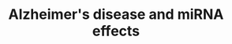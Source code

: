 ---
annotations:
- id: PW:0000013
  parent: disease pathway
  type: Pathway Ontology
  value: disease pathway
- id: PW:0000015
  parent: disease pathway
  type: Pathway Ontology
  value: Alzheimer's disease pathway
- id: DOID:10652
  parent: central nervous system disease
  type: Disease Ontology
  value: Alzheimer's disease
authors:
- Nsalomonis
- Thomas
- Khanspers
- MaintBot
- AlexanderPico
- Jmelius
- Egonw
- Fehrhart
- Lovnish.thakur
- Susan
- Eweitz
communities:
- RareDiseases
description: 'This pathway displays current genes, proteolytic events and other processes
  associated with the progression of Alzheimer''s disease. Note: mitochondrial associated
  genes Cx I through Cx V are not currently included, as these correspond to over
  a hundred distinct factors. See below source URL for more information.   Proteins
  on this pathway have targeted assays available via the [https://assays.cancer.gov/available_assays?wp_id=WP2059
  CPTAC Assay Portal]'
last-edited: 2021-06-29
organisms:
- Homo sapiens
redirect_from:
- /index.php/Pathway:WP2059
- /instance/WP2059
revision: null
schema-jsonld:
- '@context': https://schema.org/
  '@id': https://wikipathways.github.io/pathways/WP2059.html
  '@type': Dataset
  creator:
    '@type': Organization
    name: WikiPathways
  description: 'This pathway displays current genes, proteolytic events and other
    processes associated with the progression of Alzheimer''s disease. Note: mitochondrial
    associated genes Cx I through Cx V are not currently included, as these correspond
    to over a hundred distinct factors. See below source URL for more information.   Proteins
    on this pathway have targeted assays available via the [https://assays.cancer.gov/available_assays?wp_id=WP2059
    CPTAC Assay Portal]'
  keywords:
  - ADAM10
  - ADAM17
  - ADRM1
  - AGEs
  - AKT1
  - AKT2
  - AKT3
  - AMBRA1
  - APAF1
  - APBB1
  - APC
  - APC2
  - APH1A
  - APH1B
  - APOE
  - APP
  - 'APP intracellular '
  - APP processing
  - APP-C83
  - APP-C99
  - ARAF
  - ATF4
  - ATF6
  - ATG101
  - ATG13
  - ATG14
  - ATG2A
  - ATG2B
  - ATP2A1
  - ATP2A2
  - ATP2A3
  - AXIN1
  - AXIN2
  - Apoptosis
  - BACE1
  - BAD
  - BECN1
  - BECN2
  - BID
  - BRAF
  - CACNA1C
  - CACNA1D
  - CACNA1F
  - CACNA1S
  - CALM1
  - CALM2
  - CALM3
  - CALML3
  - CALML4
  - CALML5
  - CALML6
  - CAPN1
  - CAPN2
  - CASP12
  - CASP3
  - CASP7
  - CASP8
  - CASP9
  - CDK5
  - CDK5R1 / p25
  - CDK5R1 / p35
  - CHRNA7
  - CHUK
  - CSF1
  - CSNK1A1
  - CSNK1A1L
  - CSNK1E
  - CSNK2A1
  - CSNK2A2
  - CSNK2A3
  - CSNK2B
  - CTNNB1
  - CYBB
  - CYCS
  - Ca2+
  - 'Calcium Signaling '
  - Cu+
  - Cx I
  - Cx II
  - Cx III
  - Cx IV
  - Cx V
  - DDIT3
  - DKK1
  - DKK2
  - DKK4
  - DNA damage
  - DVL1
  - DVL2
  - DVL3
  - EIF2AK2
  - EIF2AK3
  - EIF2S1
  - ERN1
  - FADD
  - FAS
  - FRAT1
  - FRAT2
  - FZD1
  - FZD10
  - FZD2
  - FZD3
  - FZD4
  - FZD5
  - FZD6
  - FZD7
  - FZD8
  - FZD9
  - Fe2+
  - GAPDH
  - GNAQ
  - GPCR
  - GPR83
  - GRIN1
  - GRIN2A
  - GRIN2B
  - GRIN2C
  - GRIN2D
  - GSK3B
  - HRAS
  - HSD17B10
  - Hydrogen peroxide
  - IDE
  - IKBKB
  - IL1A
  - IL1B
  - IL6
  - INS
  - INSR
  - IP3
  - IRS1
  - IRS2
  - IRS4
  - ITPR1
  - ITPR2
  - ITPR3
  - Induction of Apoptosis
  - Inflammation
  - KIF5A
  - KIF5B
  - KIF5C
  - KLC1
  - KLC2
  - KLC3
  - KLC4
  - KRAS
  - LPL
  - LRP1
  - LRP5
  - LRP6
  - Lipid peroxidation
  - MAP2K1
  - MAP2K2
  - MAP2K7
  - MAP3K5
  - MAPK1
  - MAPK10
  - MAPK3
  - MAPK8
  - MAPK9
  - MAPT
  - MCU
  - MIR101
  - MIR101-1
  - MIR10A
  - MIR124-1
  - MIR124-2
  - MIR124-3
  - MIR125A
  - MIR125B1
  - MIR127
  - MIR1285-2
  - MIR129-1
  - MIR129-2
  - MIR1307
  - MIR132
  - MIR134
  - MIR135A1
  - MIR135A2
  - MIR136
  - MIR138-1
  - MIR138-2
  - MIR139
  - MIR181A1
  - MIR181A2
  - MIR181B1
  - MIR181B2
  - MIR181D
  - MIR182
  - MIR184
  - MIR199B
  - MIR21
  - MIR218-1
  - MIR218-2
  - MIR219-2
  - MIR22
  - MIR29A
  - MIR29B1
  - MIR29C
  - MIR30C2
  - MIR3176
  - MIR3200
  - MIR323A
  - MIR326
  - MIR329-1
  - MIR329-2
  - MIR33B
  - MIR34B
  - MIR34C
  - MIR375
  - MIR377
  - MIR381
  - MIR410
  - MIR431
  - MIR433
  - MIR488
  - MIR495
  - MIR598
  - MIR671
  - MIR708
  - MIR760
  - MIR769
  - MIR873
  - MIR874
  - MIR887
  - MIR9-1
  - MIR9-2
  - MIR9-3
  - MIR95
  - MME
  - MTOR
  - Modulation of gene expression
  - NAC fragment
  - NAE1
  - NCSTN
  - NFKB1
  - 'NO'
  - NOS1
  - NOS2
  - NOX1
  - NOX4
  - NRAS
  - NRBF2
  - ONOO-
  - Oxidative Phosphorylation
  - P3 peptide
  - PI3P
  - PIK3C3
  - PIK3CA
  - PIK3CB
  - PIK3CD
  - PIK3R1
  - PIK3R2
  - PIK3R3
  - PIK3R4
  - PIP3
  - PLCB1
  - PLCB2
  - PLCB3
  - PLCB4
  - PPID
  - PPIF
  - PPP3CA
  - PPP3CB
  - PPP3CC
  - PPP3R1
  - PPP3R2
  - PSEN1
  - PSEN2
  - PSENEN
  - PSMA1
  - PSMA2
  - PSMA3
  - PSMA4
  - PSMA5
  - PSMA6
  - PSMA7
  - PSMA8
  - PSMB1
  - PSMB2
  - PSMB3
  - PSMB4
  - PSMB5
  - PSMB6
  - PSMB7
  - PSMC1
  - PSMC2
  - PSMC3
  - PSMC4
  - PSMC5
  - PSMC6
  - PSMD1
  - PSMD12
  - PSMD13
  - PSMD14
  - PSMD2
  - PSMD3
  - PSMD4
  - PSMD6
  - PSMD7
  - PSMD8
  - PSMD9
  - PTGS2
  - Pathway
  - Protein oxidation
  - RAF1
  - RAGE
  - RB1CC1
  - RELA
  - RTN3
  - RTN4
  - RYR3
  - SEM1
  - SLC25A31
  - SLC25A4
  - SLC25A5
  - SLC25A6
  - SNCA
  - TNF
  - TNFRSF1A
  - TPTEP2-CSNK1E
  - TRAF2
  - TUBA1A
  - TUBA1B
  - TUBA1C
  - TUBA3C
  - TUBA3D
  - TUBA3E
  - TUBA4A
  - TUBA8
  - TUBAL3
  - TUBB
  - TUBB1
  - TUBB2A
  - TUBB2B
  - TUBB3
  - TUBB4A
  - TUBB4B
  - TUBB6
  - TUBB8
  - ULK1
  - ULK2
  - VDAC1
  - VDAC2
  - VDAC3
  - WIPI1
  - WIPI2
  - WNT1
  - WNT10A
  - WNT10B
  - WNT11
  - WNT16
  - WNT2
  - WNT2B
  - WNT3
  - WNT3A
  - WNT4
  - WNT5A
  - WNT5B
  - WNT6
  - WNT7A
  - WNT7B
  - Wnt signaling pathway
  - XBP1
  - beta-amyloid protein 40
  - beta-amyloid protein 42
  - domain
  - p50 ATF6
  - sAPP alpha
  - sAPP beta
  - superoxide
  license: CC0
  name: Alzheimer's disease and miRNA effects
seo: CreativeWork
title: Alzheimer's disease and miRNA effects
wpid: WP2059
---